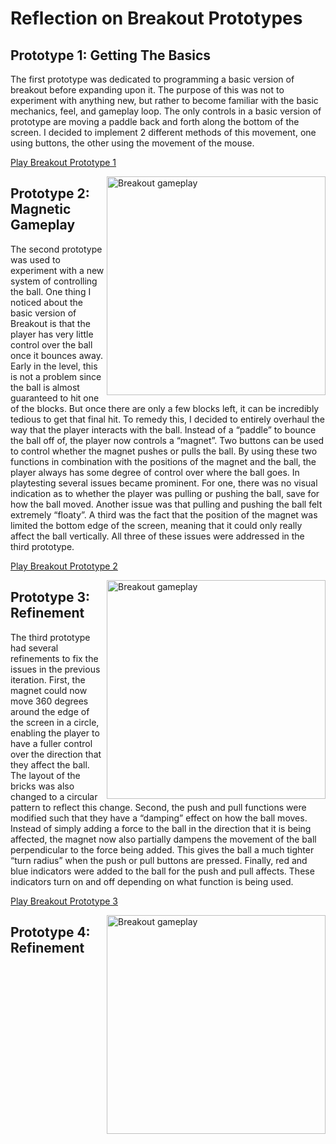 # Reflection on Breakout Prototypes

## Prototype 1: Getting The Basics

The first prototype was dedicated to programming a basic version of breakout before expanding upon it.  The purpose of this was not to experiment with anything new, but rather to become familiar with the basic mechanics, feel, and gameplay loop.
The only controls in a basic version of prototype are moving a paddle back and forth along the bottom of the screen.  I decided to implement 2 different methods of this movement, one using buttons, the other using the movement of the mouse.

[Play Breakout Prototype 1](https://mikegray31.github.io/game-dev-spring2025/builds/breakout-1/)

<img src="/images/prototype1.png" alt="Breakout gameplay" align="right" width="350">

## Prototype 2: Magnetic Gameplay

The second prototype was used to experiment with a new system of controlling the ball.  One thing I noticed about the basic version of Breakout is that the player has very little control over the ball once it bounces away.  Early in the level, this is not a problem since the ball is almost guaranteed to hit one of the blocks.  But once there are only a few blocks left, it can be incredibly tedious to get that final hit.
To remedy this, I decided to entirely overhaul the way that the player interacts with the ball.  Instead of a “paddle” to bounce the ball off of, the player now controls a “magnet”.  Two buttons can be used to control whether the magnet pushes or pulls the ball.  By using these two functions in combination with the positions of the magnet and the ball, the player always has some degree of control over where the ball goes.
In playtesting several issues became prominent.  For one, there was no visual indication as to whether the player was pulling or pushing the ball, save for how the ball moved.  Another issue was that pulling and pushing the ball felt extremely “floaty”.   A third was the fact that the position of the magnet was limited the bottom edge of the screen, meaning that it could only really affect the ball vertically.  All three of these issues were addressed in the third prototype.

[Play Breakout Prototype 2](https://mikegray31.github.io/game-dev-spring2025/builds/breakout-2/)

<img src="/images/prototype2.png" alt="Breakout gameplay" align="right" width="350">

## Prototype 3: Refinement

The third prototype had several refinements to fix the issues in the previous iteration.
First, the magnet could now move 360 degrees around the edge of the screen in a circle, enabling the player to have a fuller control over the direction that they affect the ball.  The layout of the bricks was also changed to a circular pattern to reflect this change.
Second, the push and pull functions were modified such that they have a “damping” effect on how the ball moves.  Instead of simply adding a force to the ball in the direction that it is being affected, the magnet now also partially dampens the movement of the ball perpendicular to the force being added.  This gives the ball a much tighter “turn radius” when the push or pull buttons are pressed.
Finally, red and blue indicators were added to the ball for the push and pull affects.  These indicators turn on and off depending on what function is being used.

[Play Breakout Prototype 3](https://mikegray31.github.io/game-dev-spring2025/builds/breakout-3/)

<img src="/images/prototype3.png" alt="Breakout gameplay" align="right" width="350">

## Prototype 4: Refinement
